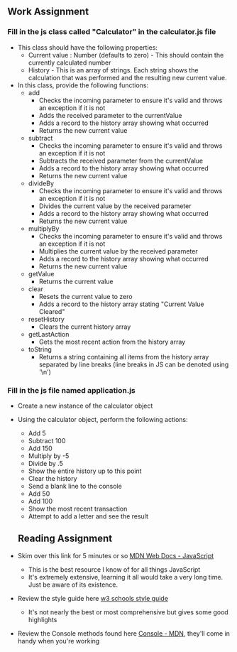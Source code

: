## Work Assignment
### Fill in the js class called "Calculator" in the calculator.js file
* This class should have the following properties:
    * Current value : Number (defaults to zero) - This should contain the currently calculated number
    * History - This is an array of strings. Each string shows the calculation that was performed and the resulting new current value.
* In this class, provide the following functions:
    * add
        * Checks the incoming parameter to ensure it's valid and throws an exception if it is not
        * Adds the received parameter to the currentValue
        * Adds a record to the history array showing what occurred
        * Returns the new current value
    * subtract
        * Checks the incoming parameter to ensure it's valid and throws an exception if it is not
        * Subtracts the received parameter from the currentValue
        * Adds a record to the history array showing what occurred
        * Returns the new current value
    * divideBy
        * Checks the incoming parameter to ensure it's valid and throws an exception if it is not
        * Divides the current value by the received parameter
        * Adds a record to the history array showing what occurred
        * Returns the new current value
    * multiplyBy
        * Checks the incoming parameter to ensure it's valid and throws an exception if it is not
        * Multiplies the current value by the received parameter
        * Adds a record to the history array showing what occurred
        * Returns the new current value
    * getValue
        * Returns the current value
    * clear
        * Resets the current value to zero
        * Adds a record to the history array stating "Current Value Cleared"
    * resetHistory
        * Clears the current history array
    * getLastAction
        * Gets the most recent action from the history array
    * toString
        * Returns a string containing all items from the history array separated by line breaks (line breaks in JS can be denoted using '\n')
### Fill in the js file named application.js
* Create a new instance of the calculator object
* Using the calculator object, perform the following actions:
    * Add 5
    * Subtract 100
    * Add 150
    * Multiply by -5
    * Divide by .5
    * Show the entire history up to this point
    * Clear the history
    * Send a blank line to the console
    * Add 50
    * Add 100
    * Show the most recent transaction
    * Attempt to add a letter and see the result

    ## Reading Assignment
* Skim over this link for 5 minutes or so [MDN Web Docs - JavaScript](https://developer.mozilla.org/en-US/docs/Web/JavaScript)
    * This is the best resource I know of for all things JavaScript
    * It's extremely extensive, learning it all would take a very long time. Just be aware of its existence.
* Review the style guide here [w3 schools style guide](https://www.w3schools.com/js/js_conventions.asp)
    * It's not nearly the best or most comprehensive but gives some good highlights
* Review the Console methods found here [Console - MDN](https://developer.mozilla.org/en-US/docs/Web/API/console), they'll come in handy when you're working